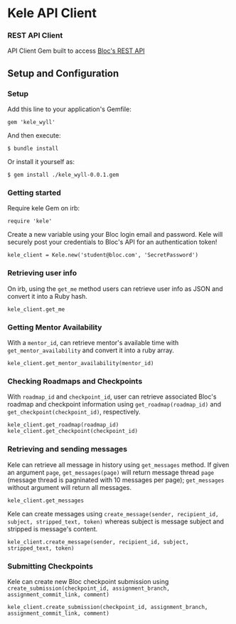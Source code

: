 # Kele API Client

### REST API Client

API Client Gem built to access [Bloc's REST API](http://docs.blocapi.apiary.io/#)

## Setup and Configuration

### Setup

Add this line to your application's Gemfile:

`gem 'kele_wyll'`

And then execute:

`$ bundle install`

Or install it yourself as:

`$ gem install ./kele_wyll-0.0.1.gem`

### Getting started

Require kele Gem on irb:

    require 'kele'

Create a new variable using your Bloc login email and password. Kele will securely post your credentials to Bloc's API for an authentication token!

    kele_client = Kele.new('student@bloc.com', 'SecretPassword')

### Retrieving user info

On irb, using the `get_me` method users can retrieve user info as JSON and convert it into a Ruby hash.

    kele_client.get_me

### Getting Mentor Availability

With a `mentor_id`, can retrieve mentor's available time with `get_mentor_availability` and convert it into a ruby array.

    kele_client.get_mentor_availability(mentor_id)


### Checking Roadmaps and Checkpoints

With `roadmap_id` and `checkpoint_id`, user can retrieve associated Bloc's roadmap and checkpoint information using `get_roadmap(roadmap_id)` and `get_checkpoint(checkpoint_id)`, respectively.

    kele_client.get_roadmap(roadmap_id)
    kele_client.get_checkpoint(checkpoint_id)


### Retrieving and sending messages

Kele can retrieve all message in history using `get_messages` method. If given an argument `page`, `get_messages(page)` will return message thread `page` (message thread is pagninated with 10 messages per page); `get_messages` without argument will return all messages.

    kele_client.get_messages

Kele can create messages using `create_message(sender, recipient_id,  subject, stripped_text, token)` whereas subject is message subject and stripped is message's content.

    kele_client.create_message(sender, recipient_id, subject, stripped_text, token)

### Submitting Checkpoints

Kele can create new Bloc checkpoint submission using `create_submission(checkpoint_id, assignment_branch, assignment_commit_link, comment)`

    kele_client.create_submission(checkpoint_id, assignment_branch, assignment_commit_link, comment)
